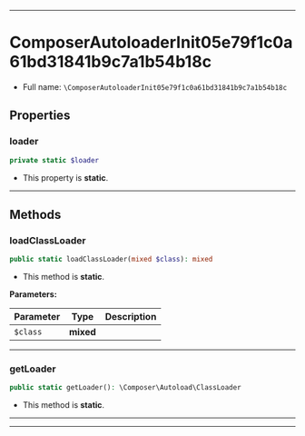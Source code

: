 ***

# ComposerAutoloaderInit05e79f1c0a61bd31841b9c7a1b54b18c





* Full name: `\ComposerAutoloaderInit05e79f1c0a61bd31841b9c7a1b54b18c`



## Properties


### loader



```php
private static $loader
```



* This property is **static**.


***

## Methods


### loadClassLoader



```php
public static loadClassLoader(mixed $class): mixed
```



* This method is **static**.




**Parameters:**

| Parameter | Type | Description |
|-----------|------|-------------|
| `$class` | **mixed** |  |




***

### getLoader



```php
public static getLoader(): \Composer\Autoload\ClassLoader
```



* This method is **static**.







***


***

